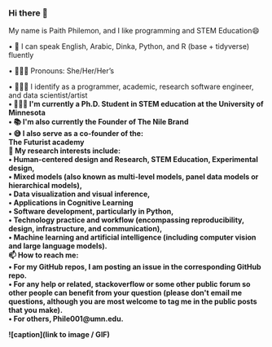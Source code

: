 ### Hi there 👋

 <p> My name is Paith Philemon, and I like programming and STEM Education😄 <br>
<p> •	💬 I can speak English, Arabic, Dinka, Python, and R (base + tidyverse) fluently <br>
<p> •	👩🏿‍💻 Pronouns: She/Her/Her’s <br>
<p> •	👩🏿‍🏫 I identify as a programmer, academic, research software engineer, and data scientist/artist <br>
<b> •	👩🏿‍💼 I'm currently a Ph.D. Student in STEM education at the University of Minnesota <br>
<b> •	📚 I'm also currently the Founder of The Nile Brand <br>
<b> •	😅 I also serve as a co-founder of the: <br>
 <b></b>     	The Futurist academy  <br>
 <b> 🔎 My research interests include: <br>
<b> •	Human-centered design and Research, STEM Education, Experimental design, <br>
<b> •	Mixed models (also known as multi-level models, panel data models or hierarchical models), <br>
<b> •	Data visualization and visual inference, <br>
<b> •	Applications in Cognitive Learning <br>
<b> •	Software development, particularly in Python,<br>
<b> •	Technology practice and workflow (encompassing reproducibility, design, infrastructure, and communication),<br>
<b> •	Machine learning and artificial intelligence (including computer vision and large language models). <br>
 <b>  📫 How to reach me: <br>
<b> •	For my GitHub repos, I am posting an issue in the corresponding GitHub repo. <br>
<b> •	For any help or related, stackoverflow or some other public forum so other people can benefit from your question (please don't email me questions, although you are most welcome to tag me in the public posts that you make). <br>
<b> •	For others, Phile001@umn.edu. <br>


![caption](link to image / GIF)

<!--
**Mspaith/Mspaith** is a ✨ _special_ ✨ repository because its `README.md` (this file) appears on your GitHub profile.

Here are some ideas to get you started:

- 🔭 I’m currently working on ...
- 🌱 I’m currently learning ...
- 👯 I’m looking to collaborate on ...
- 🤔 I’m looking for help with ...
- 💬 Ask me about ...
- 📫 How to reach me: ...
- 😄 Pronouns: ...
- ⚡ Fun fact: ...
-->
